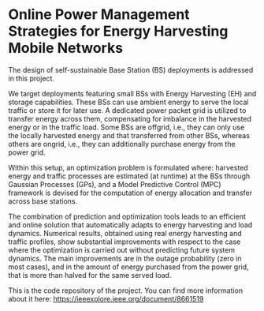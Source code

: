 # Online Power Management Strategies for Energy Harvesting Mobile Networks

The design of self-sustainable Base Station (BS) deployments is addressed in this project. 

We target deployments featuring small BSs with Energy Harvesting (EH) and storage capabilities. These BSs can use ambient energy to serve the local traffic or store it for later use. A dedicated power packet grid is utilized to transfer energy across them, compensating for imbalance in the harvested energy or in the traffic load. Some BSs are offgrid, i.e., they can only use the locally harvested energy and that transferred from other BSs, whereas others are ongrid, i.e., they can additionally purchase energy from the power grid. 

Within this setup, an optimization problem is formulated where: harvested energy and traffic processes are estimated (at
runtime) at the BSs through Gaussian Processes (GPs), and a Model Predictive Control (MPC) framework is devised for the computation of energy allocation and transfer across base stations. 

The combination of prediction and optimization tools leads to an efficient and online solution that automatically adapts to energy harvesting and load dynamics. Numerical results, obtained using real energy harvesting and traffic profiles, show substantial improvements with respect to the case where the optimization is carried out without predicting future system dynamics. The main improvements are in the outage probability (zero in most cases), and in the amount of energy purchased from the power grid, that is more than halved for the same served load.

This is the code repository of the project. You can find more information about it here: https://ieeexplore.ieee.org/document/8661519